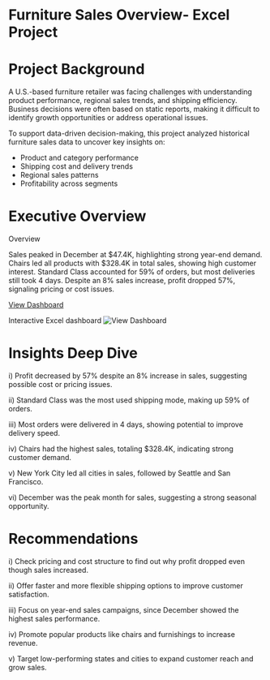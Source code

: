 # Furniture Sales Overview- Excel Project
# Project Background 


A U.S.-based furniture retailer was facing challenges with understanding product performance, regional sales trends, and shipping efficiency. Business decisions were often based on static reports, making it difficult to identify growth opportunities or address operational issues.

To support data-driven decision-making, this project analyzed historical furniture sales data to uncover key insights on:

- Product and category performance
- Shipping cost and delivery trends
- Regional sales patterns
- Profitability across segments
# Executive Overview 
Overview 

Sales peaked in December at $47.4K, highlighting strong year-end demand.
Chairs led all products with $328.4K in total sales, showing high customer interest.
Standard Class accounted for 59% of orders, but most deliveries still took 4 days.
Despite an 8% sales increase, profit dropped 57%, signaling pricing or cost issues. 

 <a href="https://github.com/ARAFAH-LAWAL102/Data-Analytics/blob/main/Excel%20Dashboard.png">View Dashboard</a>

Interactive Excel dashboard ![View Dashboard](https://github.com/user-attachments/assets/325dadce-dbe8-4b5e-8e63-aac7dc050d9b)

# Insights Deep Dive

i) Profit decreased by 57% despite an 8% increase in sales, suggesting possible cost or pricing issues.

ii) Standard Class was the most used shipping mode, making up 59% of orders.

iii) Most orders were delivered in 4 days, showing potential to improve delivery speed. 
 
iv) Chairs had the highest sales, totaling $328.4K, indicating strong customer demand.

v) New York City led all cities in sales, followed by Seattle and San Francisco.

vi) December was the peak month for sales, suggesting a strong seasonal opportunity.

# Recommendations

i) Check pricing and cost structure to find out why profit dropped even though sales increased.

ii) Offer faster and more flexible shipping options to improve customer satisfaction. 

iii) Focus on year-end sales campaigns, since December showed the highest sales performance. 

iv) Promote popular products like chairs and furnishings to increase revenue.

v) Target low-performing states and cities to expand customer reach and grow sales.
